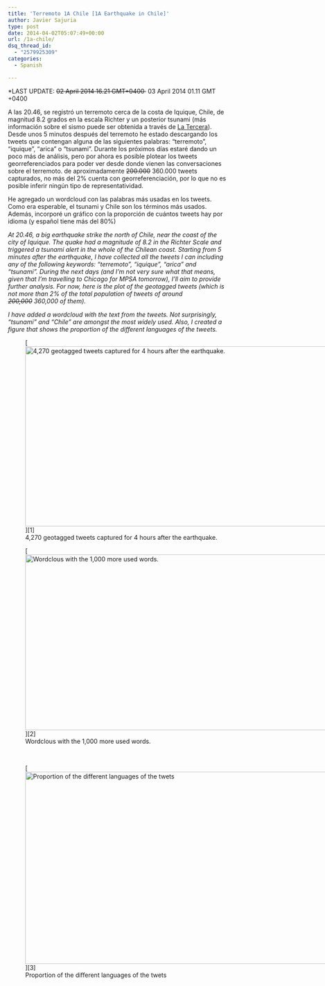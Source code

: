 ```yaml
---
title: 'Terremoto 1A Chile [1A Earthquake in Chile]'
author: Javier Sajuria
type: post
date: 2014-04-02T05:07:49+00:00
url: /1a-chile/
dsq_thread_id:
  - "2579925309"
categories:
  - Spanish

---
```

*LAST UPDATE: <del>02 April 2014 16.21 GMT+0400 </del> 03 April 2014 01.11 GMT +0400

A las 20.46, se registró un terremoto cerca de la costa de Iquique, Chile, de magnitud 8.2 grados en la escala Richter y un posterior tsunami (más información sobre el sismo puede ser obtenida a través de <a href="http://www.latercera.com" target="_blank">La Tercera</a>). Desde unos 5 minutos después del terremoto he estado descargando los tweets que contengan alguna de las siguientes palabras: &#8220;terremoto&#8221;, &#8220;iquique&#8221;, &#8220;arica&#8221; o &#8220;tsunami&#8221;. Durante los próximos días estaré dando un poco más de análisis, pero por ahora es posible plotear los tweets georreferenciados para poder ver desde donde vienen las conversaciones sobre el terremoto. de aproximadamente <del>200.000</del> 360.000 tweets capturados, no más del 2% cuenta con georreferenciación, por lo que no es posible inferir ningún tipo de representatividad.

He agregado un wordcloud con las palabras más usadas en los tweets. Como era esperable, el tsunami y Chile son los términos más usados. Además, incorporé un gráfico con la proporción de cuántos tweets hay por idioma (y español tiene más del 80%)

_At 20.46, a big earthquake strike the north of Chile, near the coast of the city of Iquique. The quake had a magnitude of 8.2 in the Richter Scale and triggered a tsunami alert in the whole of the Chilean coast. Starting from 5 minutes after the earthquake, I have collected all the tweets I can including any of the following keywords: &#8220;terremoto&#8221;, &#8220;iquique&#8221;, &#8220;arica&#8221; and &#8220;tsunami&#8221;. During the next days (and I&#8217;m not very sure what that means, given that I&#8217;m travelling to Chicago for MPSA tomorrow), I&#8217;ll aim to provide further analysis. For now, here is the plot of the geotagged tweets (which is not more than 2% of the total population of tweets of around <del>200,000</del> 360,000 of them)._

_I have added a wordcloud with the text from the tweets. Not surprisingly, &#8220;tsunami&#8221; and &#8220;Chile&#8221; are amongst the most widely used. Also, I created a figure that shows the proportion of the different languages of the tweets._

<figure id="attachment_152" aria-describedby="caption-attachment-152" style="width: 750px" class="wp-caption aligncenter">[<img loading="lazy" class="size-full wp-image-152" alt="4,270 geotagged tweets captured for 4 hours after the earthquake." src="https://sajuria.com/wp-content/uploads/2014/04/tweets_total.png" width="750" height="415" srcset="https://sajuria.com/wp-content/uploads/2014/04/tweets_total.png 750w, https://sajuria.com/wp-content/uploads/2014/04/tweets_total-300x166.png 300w, https://sajuria.com/wp-content/uploads/2014/04/tweets_total-624x345.png 624w" sizes="(max-width: 709px) 85vw, (max-width: 909px) 67vw, (max-width: 984px) 61vw, (max-width: 1362px) 45vw, 600px" />][1]<figcaption id="caption-attachment-152" class="wp-caption-text">4,270 geotagged tweets captured for 4 hours after the earthquake.</figcaption></figure>

<figure id="attachment_154" aria-describedby="caption-attachment-154" style="width: 731px" class="wp-caption aligncenter">[<img loading="lazy" class="size-full wp-image-154" alt="Wordclous with the 1,000 more used words." src="https://sajuria.com/wp-content/uploads/2014/04/wordcloud.png" width="731" height="405" srcset="https://sajuria.com/wp-content/uploads/2014/04/wordcloud.png 731w, https://sajuria.com/wp-content/uploads/2014/04/wordcloud-300x166.png 300w, https://sajuria.com/wp-content/uploads/2014/04/wordcloud-624x345.png 624w" sizes="(max-width: 709px) 85vw, (max-width: 909px) 67vw, (max-width: 984px) 61vw, (max-width: 1362px) 45vw, 600px" />][2]<figcaption id="caption-attachment-154" class="wp-caption-text">Wordclous with the 1,000 more used words.</figcaption></figure>

&nbsp;

<figure id="attachment_156" aria-describedby="caption-attachment-156" style="width: 801px" class="wp-caption aligncenter">[<img loading="lazy" class="size-full wp-image-156" alt="Proportion of the different languages of the twets" src="https://sajuria.com/wp-content/uploads/2014/04/languages.png" width="801" height="443" srcset="https://sajuria.com/wp-content/uploads/2014/04/languages.png 801w, https://sajuria.com/wp-content/uploads/2014/04/languages-300x165.png 300w, https://sajuria.com/wp-content/uploads/2014/04/languages-624x345.png 624w" sizes="(max-width: 709px) 85vw, (max-width: 909px) 67vw, (max-width: 984px) 61vw, (max-width: 1362px) 45vw, 600px" />][3]<figcaption id="caption-attachment-156" class="wp-caption-text">Proportion of the different languages of the twets</figcaption></figure>

 [1]: https://sajuria.com/wp-content/uploads/2014/04/tweets_total.png
 [2]: https://sajuria.com/wp-content/uploads/2014/04/wordcloud.png
 [3]: https://sajuria.com/wp-content/uploads/2014/04/languages.png